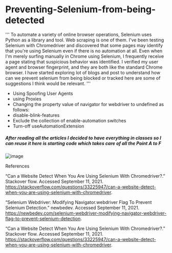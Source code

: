 # Preventing-Selenium-from-being-detected
'''
To automate a variety of online browser operations, Selenium uses Python as a library and tool. Web scraping is one of them. I've been testing Selenium with Chromedriver and discovered that some pages may identify that you're using Selenium even if there is no automation at all. Even when I'm merely surfing manually in Chrome using Selenium, I frequently receive a page stating that suspicious behavior was identified. I verified my user agent and browser fingerprint, and they are both like the standard Chrome browser. I have started exploring lot of blogs and post to understand how can we prevent selenium from being blocked or tracked here are some of suggestions I think would be relevant.
'''

* Using Spoofing User Agents
*  using Proxies 
* Changing the property value of navigator for webdriver to undefined as follows:
*  disable-blink-features
* Exclude the collection of enable-automation switches
*  Turn-off useAutomationExtension


##### After reading all the articles I decided to have everything in classes so I can reuse it here is starting code which takes care of all the Point A to F 


![image](https://user-images.githubusercontent.com/39345855/132962620-22447829-a0fd-4d2c-9182-b4ae79c49840.png)



References

“Can a Website Detect When You Are Using Selenium With Chromedriver?.” Stackover flow. Accessed September 11, 2021. https://stackoverflow.com/questions/33225947/can-a-website-detect-when-you-are-using-selenium-with-chromedriver.


“Selenium Webdriver: Modifying Navigator.webdriver Flag To Prevent Selenium Detection.” newbedev. Accessed September 11, 2021. https://newbedev.com/selenium-webdriver-modifying-navigator-webdriver-flag-to-prevent-selenium-detection.


“Can a Website Detect When You Are Using Selenium With Chromedriver?.” Stackover flow. Accessed September 11, 2021. https://stackoverflow.com/questions/33225947/can-a-website-detect-when-you-are-using-selenium-with-chromedriver.








